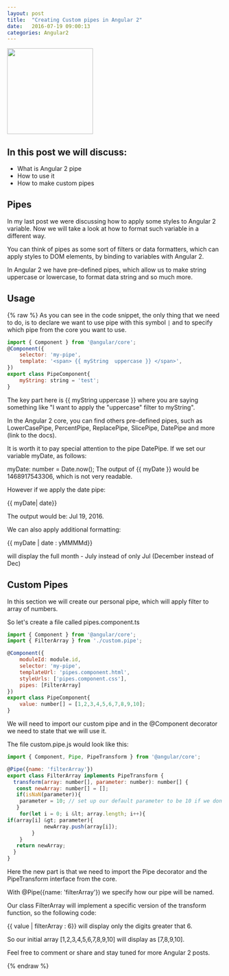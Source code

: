 ```yaml
---
layout: post
title:  "Creating Custom pipes in Angular 2"
date:   2016-07-19 09:00:13
categories: Angular2
---
```


<img src="{{ site.baseurl }}/images/pipe.png" height="200px">


## In this post we will discuss:

* What is Angular 2 pipe
* How to use it
* How to make custom pipes

## Pipes

In my last post we were discussing how to apply some styles to Angular 2 variable. Now we will take a look at how to format such variable in a different way.

You can think of pipes as some sort of filters or data formatters, which can apply styles to DOM elements, by binding to variables with Angular 2.

In Angular 2 we have pre-defined pipes, which allow us to make string uppercase or lowercase, to format data string and so much more.

## Usage
{% raw %}
As you can see in the code snippet, the only thing that we need to do, is to declare we want to use pipe with this symbol  <code>&#124;</code> and to specify which pipe from the core you want to use.


```javascript
import { Component } from '@angular/core';
@Component({
	selector: 'my-pipe',
	template: '<span> {{ myString  uppercase }} </span>',
})
export class PipeComponent{
	myString: string = 'test';
}
```


The key part here is  {{ myString  uppercase  }} where you are saying something like "I want to apply the "uppercase" filter to myString".

In the Angular 2 core, you can find others pre-defined pipes, such as LowerCasePipe, PercentPipe, ReplacePipe, SlicePipe, DatePipe and more (link to the docs).

It is worth it to pay special attention to the pipe DatePipe. If we set our variable myDate, as follows:

myDate: number = Date.now();
The output of {{ myDate }} would be 1468917543306, which is not very readable.

However if we apply the date pipe:

{{ myDate| date}}

The output would be:  ‎Jul‎ ‎19‎, ‎2016.

We can also apply additional formatting:

{{ myDate | date : yMMMMd}}

will display the full month - July instead of only Jul (December instead of Dec)

## Custom Pipes

In this section we will create our personal pipe, which will apply filter to array of numbers.

So let's create a file called pipes.component.ts

~~~js
import { Component } from '@angular/core';
import { FilterArray } from './custom.pipe';

@Component({
	moduleId: module.id,
	selector: 'my-pipe',
	templateUrl: 'pipes.component.html',
	styleUrls: ['pipes.component.css'],
	pipes: [FilterArray]
})
export class PipeComponent{
 	value: number[] = [1,2,3,4,5,6,7,8,9,10];
}

~~~

We will need to import our custom pipe and in the @Component decorator we need to state that we will use it.

The file custom.pipe.js would look like this:

~~~ js
import { Component, Pipe, PipeTransform } from '@angular/core';

@Pipe({name: 'filterArray'})
export class FilterArray implements PipeTransform {
  transform(array: number[], parameter: number): number[] {
   const newArray: number[] = [];
   if(isNaN(parameter)){
   	parameter = 10; // set up our default parameter to be 10 if we don't specify it.
   }
    for(let i = 0; i &lt; array.length; i++){
if(array[i] &gt; parameter){
    		newArray.push(array[i]);
    	}
    }
   return newArray;
  }
}
~~~
Here the new part is that we need to import the Pipe decorator and the PipeTransform interface from the core.

With @Pipe({name: 'filterArray'}) we specify how our pipe will be named.

Our class FilterArray will implement a specific version of the transform function, so the following code:

{{ value | filterArray : 6}}
will display only the digits greater that 6.

So our initial array [1,2,3,4,5,6,7,8,9,10] will display as [7,8,9,10].



Feel free to comment or share and stay tuned for more Angular 2 posts.


{% endraw %}